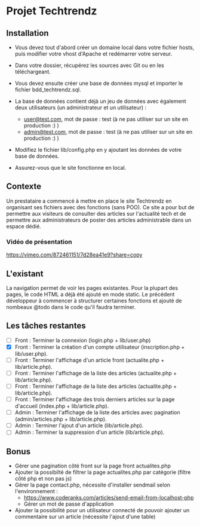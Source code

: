 # Projet Techtrendz

## Installation

* Vous devez tout d'abord créer un domaine local dans votre fichier hosts, puis modifier votre vhost d'Apache et
  redémarrer votre serveur.
* Dans votre dossier, récupérez les sources avec Git ou en les téléchargeant.
* Vous devez ensuite créer une base de données mysql et importer le fichier bdd_techtrendz.sql.
* La base de données contient déjà un jeu de données avec également deux utilisateurs (un administrateur et un
  utilisateur) :
    * user@test.com, mot de passe : test (à ne pas utiliser sur un site en production :) )
    * admin@test.com, mot de passe : test (à ne pas utiliser sur un site en production :) )

* Modifiez le fichier lib/config.php en y ajoutant les données de votre base de données.
* Assurez-vous que le site fonctionne en local.

## Contexte

Un prestataire a commencé à mettre en place le site Techtrendz en organisant ses fichiers avec des fonctions (sans POO).
Ce site a pour but de permettre aux visiteurs de consulter des articles sur l'actualité tech et de permettre aux
administrateurs de poster des articles administrable dans un espace dédié.

### Vidéo de présentation

https://vimeo.com/872461151/7d28ea41e9?share=copy

## L'existant

La navigation permet de voir les pages existantes. Pour la plupart des pages, le code HTML a déjà été ajouté en mode
static. Le précédent développeur à commencer à structurer certaines fonctions et ajouté de nombeaux @todo dans le code
qu'il faudra terminer.

## Les tâches restantes

- [ ] Front : Terminer la connexion (login.php + lib/user.php)
- [X] Front : Terminer la création d'un compte utilisateur (inscription.php + lib/user.php).
- [ ] Front : Terminer l'affichage d'un article front (actualite.php + lib/article.php).
- [ ] Front : Terminer l'affichage de la liste des articles (actualite.php + lib/article.php).
- [ ] Front : Terminer l'affichage de la liste des articles (actualite.php + lib/article.php).
- [ ] Front : Terminer l'affichage des trois derniers articles sur la page d'accueil (index.php + lib/article.php).
- [ ] Admin : Terminer l'affichage de la liste des articles avec pagination (admin/articles.php + lib/article.php).
- [ ] Admin : Terminer l'ajout d'un article (lib/article.php).
- [ ] Admin : Terminer la suppression d'un article (lib/article.php).

## Bonus

* Gérer une pagination côté front sur la page front actualites.php
* Ajouter la possibilté de filtrer la page actualites.php par catégorie (filtre côté php et non pas js)
* Gérer la page contact.php, nécessite d'installer sendmail selon l'environnement :
    * https://www.coderanks.com/articles/send-email-from-localhost-php
    * Gérer un mot de passe d'application
* Ajouter la possibilité pour un utilisateur connecté de pouvoir ajouter un commentaire sur un article (nécessite
  l'ajout d'une table)
